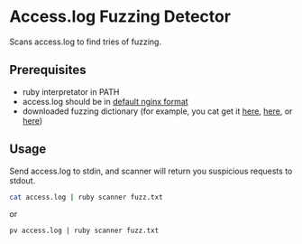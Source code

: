 # Access.log Fuzzing Detector
Scans access.log to find tries of fuzzing.

## Prerequisites

* ruby interpretator in PATH
* access.log should be in [default nginx format](https://nginx.org/en/docs/http/ngx_http_log_module.html)
* downloaded fuzzing dictionary (for example, you cat get it [here](https://github.com/Bo0oM/fuzz.txt/blob/master/fuzz.txt), 
[here](https://github.com/maurosoria/dirsearch/blob/master/db/dicc.txt), or [here](https://github.com/daviddias/node-dirbuster/tree/master/lists))

## Usage

Send access.log to stdin, and scanner will return you suspicious requests to stdout.

```sh
cat access.log | ruby scanner fuzz.txt
```
or
```sh
pv access.log | ruby scanner fuzz.txt
```
